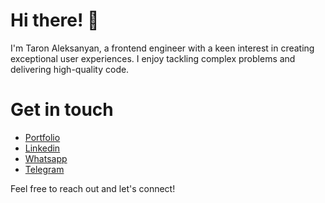 # Hi there! 👋

I'm Taron Aleksanyan, a frontend engineer with a keen interest in creating exceptional user experiences. I enjoy tackling complex problems and delivering high-quality code.

# Get in touch
+ [Portfolio](https://musefuldev.info/)
+ [Linkedin](https://www.linkedin.com/in/taronaleksanyan/)
+ [Whatsapp](https://wa.me/37477849904)
+ [Telegram](https://t.me/taron3)

Feel free to reach out and let's connect!
